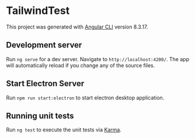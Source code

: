 # TailwindTest

This project was generated with [Angular CLI](https://github.com/angular/angular-cli) version 8.3.17.

## Development server

Run `ng serve` for a dev server. Navigate to `http://localhost:4200/`. The app will automatically reload if you change any of the source files.

## Start Electron Server

Run `npm run start:electron` to start electron desktop application.

## Running unit tests

Run `ng test` to execute the unit tests via [Karma](https://karma-runner.github.io).

